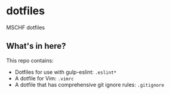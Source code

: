 # dotfiles
MSCHF dotfiles

## What's in here?
This repo contains: 

- Dotfiles for use with gulp-eslint: `.eslint*`
- A dotfile for Vim: `.vimrc`
- A dotfile that has comprehensive git ignore rules: `.gitignore`
